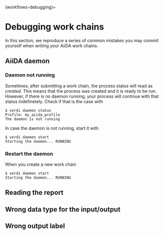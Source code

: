 (workflows-debugging)=

# Debugging work chains

In this section, we reproduce a series of common mistakes you may commit yourself when writing your AiiDA work chains.

## AiiDA daemon

### Daemon not running

Sometimes, after submitting a work chain, the process status will read as _created_.
This means that the process was created and it is ready to be run.
However, if there is no daemon running, your process will continue with that status indefinetely.
Check if that is the case with

```{code-block} console
$ verdi daemon status
Profile: my_aiida_profile
The daemon is not running
```

In case the daemon is not running, start it with
```{code-block} console
$ verdi daemon start
Starting the daemon... RUNNING
```

### Restart the daemon

When you create a new work chain

```{code-block} console
$ verdi daemon start
Starting the daemon... RUNNING
```

## Reading the report


## Wrong data type for the input/output


## Wrong output label
